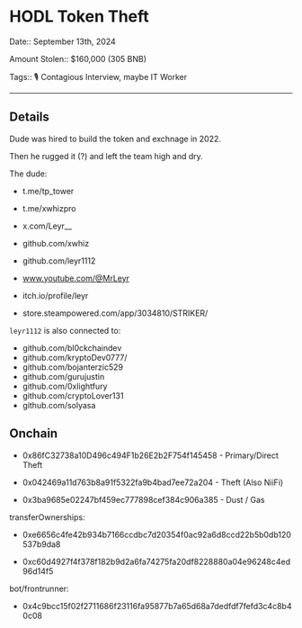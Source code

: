 # HODL Token Theft

Date:: September 13th, 2024

Amount Stolen:: $160,000 (305 BNB)

Tags:: 🎙️ Contagious Interview, maybe IT Worker

---

## Details

Dude was hired to build the token and exchnage in 2022.

Then he rugged it (?) and left the team high and dry.

The dude:

- t.me/tp_tower

- t.me/xwhizpro

- x.com/Leyr__ 

- github.com/xwhiz

- github.com/leyr1112

- www.youtube.com/@MrLeyr 

- itch.io/profile/leyr 

- store.steampowered.com/app/3034810/STRIKER/ 


`leyr1112` is also connected to:

- github.com/bl0ckchaindev
- github.com/kryptoDev0777/
- github.com/bojanterzic529
- github.com/gurujustin
- github.com/0xlightfury
- github.com/cryptoLover131
- github.com/solyasa


## Onchain

- 0x86fC32738a10D496c494F1b26E2b2F754f145458 - Primary/Direct Theft

- 0x042469a11d763b8a91f5322fa9b4bad7ee72a204 - Theft (Also NiiFi)

- 0x3ba9685e02247bf459ec777898cef384c906a385 - Dust / Gas

transferOwnerships:

- 0xe6656c4fe42b934b7166ccdbc7d20354f0ac92a6d8ccd22b5b0db120537b9da8

- 0xc60d4927f4f378f182b9d2a6fa74275fa20df8228880a04e96248c4ed96d14f5

bot/frontrunner:

- 0x4c9bcc15f02f2711686f23116fa95877b7a65d68a7dedfdf7fefd3c4c8b40c08 
